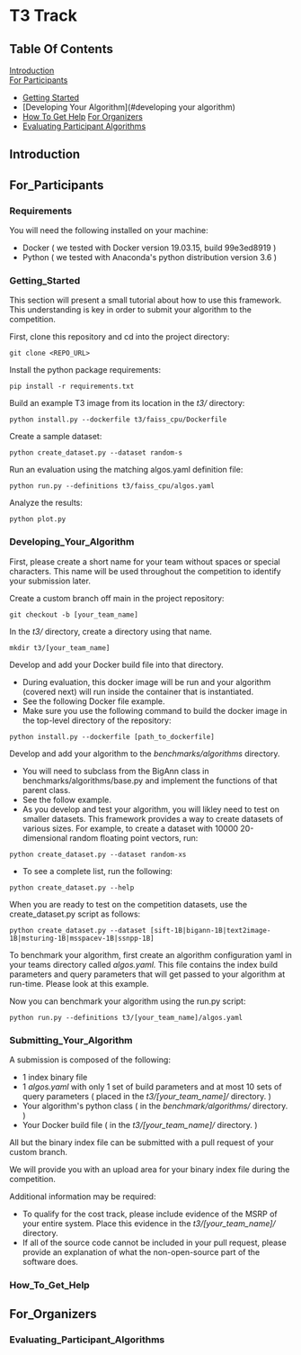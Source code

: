 # T3 Track

## Table Of Contents

[Introduction](#introduction)  
[For Participants](#for_participants) 
* [Getting Started](#getting_started) 
* [Developing Your Algorithm](#developing your algorithm) 
* [How To Get Help](#how_to_get_help)
[For Organizers](#for_organizers)  
* [Evaluating Participant Algorithms](#evaluating_participant_algorithms)
   
## Introduction

## For_Participants

### Requirements

You will need the following installed on your machine:
* Docker ( we tested with Docker version 19.03.15, build 99e3ed8919 )
* Python ( we tested with Anaconda's python distribution version 3.6 )

### Getting_Started

This section will present a small tutorial about how to use this framework.  This understanding is key in order to submit your algorithm to the competition.

First, clone this repository and cd into the project directory:
```
git clone <REPO_URL>
```
Install the python package requirements:
```
pip install -r requirements.txt
```
Build an example T3 image from its location in the *t3/* directory:
```
python install.py --dockerfile t3/faiss_cpu/Dockerfile
```
Create a sample dataset:
```
python create_dataset.py --dataset random-s
```
Run an evaluation using the matching algos.yaml definition file:
```
python run.py --definitions t3/faiss_cpu/algos.yaml
```
Analyze the results:
```
python plot.py 
```

### Developing_Your_Algorithm

First, please create a short name for your team without spaces or special characters.  This name will be used throughout the competition to identify your submission later.

Create a custom branch off main in the project repository:
```
git checkout -b [your_team_name]
```
In the *t3/* directory, create a directory using that name.
```
mkdir t3/[your_team_name]
```
Develop and add your Docker build file into that directory.
* During evaluation, this docker image will be run and your algorithm (covered next) will run inside the container that is instantiated.
* See the following Docker file example.
* Make sure you use the following command to build the docker image in the top-level directory of the repository:
```
python install.py --dockerfile [path_to_dockerfile]
```
Develop and add your algorithm to the *benchmarks/algorithms* directory.
* You will need to subclass from the BigAnn class in benchmarks/algorithms/base.py and implement the functions of that parent class.
* See the follow example.
* As you develop and test your algorithm, you will likley need to test on smaller datasets.  This framework provides a way to create datasets of various sizes.  For example, to create a dataset with 10000 20-dimensional random floating point vectors, run:
```
python create_dataset.py --dataset random-xs
```
* To see a complete list, run the following:
```
python create_dataset.py --help
```
When you are ready to test on the competition datasets, use the create_dataset.py script as follows:
```
python create_dataset.py --dataset [sift-1B|bigann-1B|text2image-1B|msturing-1B|msspacev-1B|ssnpp-1B]
```
To benchmark your algorithm, first create an algorithm configuration yaml in your teams directory called *algos.yaml.*  This file contains the index build parameters and query parameters that will get passed to your algorithm at run-time.  Please look at this example.

Now you can benchmark your algorithm using the run.py script:
```
python run.py --definitions t3/[your_team_name]/algos.yaml
```
### Submitting_Your_Algorithm

A submission is composed of the following:
* 1 index binary file 
* 1 *algos.yaml* with only 1 set of build parameters and at most 10 sets of query parameters ( placed in the *t3/[your_team_name]/* directory. )
* Your algorithm's python class ( in the *benchmark/algorithms/* directory. )
* Your Docker build file ( in the *t3/[your_team_name]/* directory. )

All but the binary index file can be submitted with a pull request of your custom branch.

We will provide you with an upload area for your binary index file during the competition.

Additional information may be required:
* To qualify for the cost track, please include evidence of the MSRP of your entire system.  Place this evidence in the *t3/[your_team_name]/* directory.
* If all of the source code cannot be included in your pull request, please provide an explanation of what the non-open-source part of the software does.

### How_To_Get_Help

## For_Organizers

### Evaluating_Participant_Algorithms


